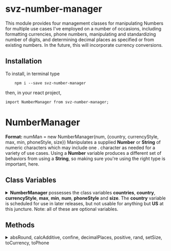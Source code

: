 # svz-number-manager

This module provides four management classes for manipulating Numbers for multiple use cases I've employed on a number of occasions, including formatting currencies, phone numbers, manipulating and standardizing number of digits, and determining decimal places as specified or from existing numbers. In the future, this will incorporate currency conversions.

## Installation
To install, in terminal type

```
	npm i --save svz-number-manager
```

then, in your react project,

```
import NumberManager from svz-number-manager;
```  


# NumberManager

**Format:** numMan = new NumberManager(num, {country, currencyStyle, max, min, phoneStyle, size})
Manipulates a supplied <strong>Number</strong> or <strong>String</strong> of numeric characters which may include one . character as needed for a variety of use cases. Using a <strong>Number</strong> variable produces a different set of behaviors from using a <strong>String</strong>, so making sure you're using the right type is important, here.</summary>

## Class Variables
<details><summary><strong>NumberManager</strong> possesses the class variables <strong>countries</strong>, <strong>country</strong>, <strong>currencyStyle</strong>, <strong>max</strong>, <strong>min</strong>, <strong>num</strong>, <strong>phoneStyle</strong> and <strong>size</strong>. The <strong>country</strong> variable is scheduled for use in later releases, but not usable for anything but <strong>US</strong> at this juncture. Note: all of these are optional variables.</summary>
<p>

* **countries**
**READ-ONLY**
This is a list of the styling defaults for each country in a format shown here for the United States.

``
	US: {
		currency: {
			code: 'USD',
			format: "$*.##"
		},
		phone: "(###) ###-####"
	}
``

* **country**  
**Type: String**  
**Default:** US  
**Note:** This is more of a placeholder at the moment, as only US is implemented. Later, more will be added.
This value dictates the defaults for styling based on your country.

* **currencyStyle**  
**Type: String**  
**Default: this.countries[this.country].currency.format** || $\*:##  
This determines the default style for the **toCurrency** function.

* **max**  
**Type: Number**  
This determines the maximum numerical limit of the returned **Number** or **String**

* **min**  
**Type: Number**  
This determines the minimum numerical limit of the returned **Number** or **String**

* **num**  
**Type: Number** || **String**  
The default value used as a number. Automatically restricts by **min** and **max**, and applies **setSize** 

* **phoneStyle**  
**Type: String**  
**Default: this.countries[this.country].phone** || (###) ###-####  
This determines the default style for the **toPhone** function.

* **size**  
**Type: Number** || **String**  
The number of decimal spaces or length of the number (depending on whether **String** or **Number** is used in the function).  
**Note:** when using a **String**, **set** Behavior changes from simply the number itself to using that string to determine it. If a **.** character is found in the string, **size** is the number of decimal places in the **String** number. If no **.** character is found, **size** is the overall length of the **String**. Be conscious of this methodology, because if you want to include a **.** character, but are not attempting to find the decimal places, you will have to set **size** using a **Number**, instead. This functionality is included so that a value can be used as a "template" for determining **size** for NumberManager.

</p>	
</details>

## Methods

<details><summary>absRound, calcAdditive, confine, decimalPlaces, positive, rand, setSize, toCurrency, toPhone</summary>

### absRound(num, direction, size)
<details><summary>a function that rounds a value towards or away from zero.</summary>
<p>

* **num**  
**Type: Number** || **String**  
**Default: this.num**  
The target of the function.  

* **direction**  
**Type: String**
**Valid Values:** floor || ceil
**Default:** ceil
If **floor** is used, it rounds towards 0. If **ceil** is used, it rounds away from 0.

* **absolute**  
**Type: Boolean**
If **absolute** is set to true, the value is returned as always positive.


</details>

### calcAdditive (num, increment, max, init)
<details><summary>A function to determine how many times an incrementally increasing value can be within it.</summary>
<p>

* **num**  
**Type: Number** || **String**  
**Default: this.num**  
The target of the function.  

* **increment**  
**Type: Number**  
**Default:** 1  
The amount of incremental growth with each iteration.

* **max**  
**Type: Number**  
The maximum size of the incremental growth. If the incremental growth would exceed this value, **max** is used instead.

* **init**  
**Type: Number**  
**Default:** 0   
The initial amount the increment begins at (not including.

</p>
</details>

### confine(num, max, min)
<details><summary>A function that forces a number to remain within an upper and lower limit. </summary>
<p>

* **num**  
**Type: Number** || **String**  
**Default: this.num**  
The target of the function.  

* **max**  
**Type: Number**  
**Default: this.max**
The maximum limit.


* **min**  
**Type: Number**  
**Default: this.min**
The minimum limit.

</p>
</details>

### decimalPlaces(num)
<details><summary>A function to determine the number of decimal places in a number</summary>
<p>

* **num**  
**Type: Number** || **String**  
**Default: this.num**  
The target of the function.  

</p>
</details>

### positive(num, asDirection)
<details><summary>A function to determine if a number is positive or negative.</summary>
<p>

* **num**  
**Type: Number** || **String**  
**Default: this.num**  
The target of the function.

* **asDirection**  
**Type: Boolean**  
If **asDirection** is set to **true**, positive instead returns 1 for a positive number and -1 for a negative number. If it is **false**, it returns **true** for a positive number and **false** for a negative number.

</p>
</details>

### rand(max, min)
<details><summary>A function to create a randomized number in a range.</summary>
<p>

* **max**  
**Type: Number**  
**Default: this.max** || 99  
The maximum value for the returnved value. Inclusive.

* **min**  
**Type: Number**  
**Default: this.min** || 0  
The minimum value for the returned value. Inclusive.

</p>
</details>

### setSize(num, size)
<details><summary>A function that sets the decimal places of a number or the size of a number by adding suffix or prefix 0s.</summary>
<p>

* **num**  
**Type: Number** || **String**  
**Default: this.num**  
The target of the function.  

* **size**  
**Type: Number**  
**Default: this.size**  
If **num** is a **String**, this adds prefix zeroes until it is **size** length. If **num** is a **Number**, it fixes the decimal places to **size**.

</p>
</details>

### toCurrency(num, style)
<details><summary>A function to determine </summary>
<p>

* **num**  
**Type: Number** || **String**  
**Default: this.num**  
The target of the function.  

* **style**  
**Type: String**  
**Default: this.currencyStyle**
This dictates the formatting of the number, using **\*** to mean either all digits before the decimal or all digits following the decimal, and **#** to signify individual numbers.

</p>
</details>

### toPhone(num, style)
<details><summary>Converts <strong>num</strong> to a phone number in a format dictated by <strong>style</strong></summary>
<p>

* **num**
**Type: Number**
**Default: this.num**
The number being used as the target of the function

* **style**
**Type: String**
**Default:** **this.phoneStyle**
This dictates the formatting of the number, using **#** where the digits should be inserted.

</details>

</details>
